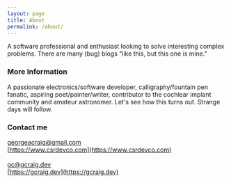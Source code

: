 ```yaml
---
layout: page
title: About
permalink: /about/
---
```


A software professional and enthusiast looking to solve interesting complex problems. There are many (bug) blogs "like this, but this one is mine."

### More Information

A passionate electronics/software developer, calligraphy/fountain pen fanatic, aspiring poet/painter/writer, contributor to the cochlear implant community and amateur astronomer. Let's see how this turns out. Strange days will follow.

### Contact me

[georgeacraig@gmail.com](mailto:georgeacraig@gmail.com)<br>
[https://www.csrdevco.com](https://www.csrdevco.com)<br><br>
[gc@gcraig.dev](mailto:gc@gcraig.dev)<br>
[https://gcraig.dev](https://gcraig.dev)
